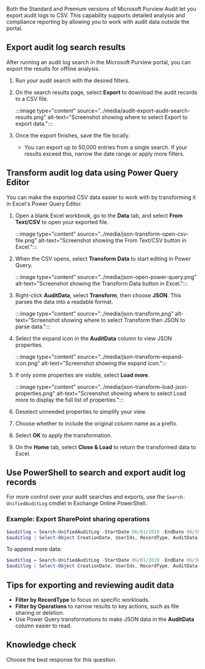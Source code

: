 Both the Standard and Premium versions of Microsoft Purview Audit let you export audit logs to CSV. This capability supports detailed analysis and compliance reporting by allowing you to work with audit data outside the portal.

## Export audit log search results

After running an audit log search in the Microsoft Purview portal, you can export the results for offline analysis.

1. Run your audit search with the desired filters.
1. On the search results page, select **Export** to download the audit records to a CSV file.

   :::image type="content" source="../media/audit-export-audit-search-results.png" alt-text="Screenshot showing where to select Export to export data.":::

1. Once the export finishes, save the file locally.

   - You can export up to 50,000 entries from a single search. If your results exceed this, narrow the date range or apply more filters.

## Transform audit log data using Power Query Editor

You can make the exported CSV data easier to work with by transforming it in Excel's Power Query Editor.

1. Open a blank Excel workbook, go to the **Data** tab, and select **From Text/CSV** to open your exported file.

   :::image type="content" source="../media/json-transform-open-csv-file.png" alt-text="Screenshot showing the From Text/CSV button in Excel.":::

1. When the CSV opens, select **Transform Data** to start editing in Power Query.

   :::image type="content" source="../media/json-open-power-query.png" alt-text="Screenshot showing the Transform Data button in Excel.":::

1. Right-click **AuditData**, select **Transform**, then choose **JSON**. This parses the data into a readable format.

   :::image type="content" source="../media/json-transform.png" alt-text="Screenshot showing where to select Transform then JSON to parse data.":::

1. Select the expand icon in the **AuditData** column to view JSON properties.

   :::image type="content" source="../media/json-transform-expand-icon.png" alt-text="Screenshot showing the expand icon.":::

1. If only some properties are visible, select **Load more**.

   :::image type="content" source="../media/json-transform-load-json-properties.png" alt-text="Screenshot showing where to select Load more to display the full list of properties.":::

1. Deselect unneeded properties to simplify your view.
1. Choose whether to include the original column name as a prefix.
1. Select **OK** to apply the transformation.
1. On the **Home** tab, select **Close & Load** to return the transformed data to Excel.

## Use PowerShell to search and export audit log records

For more control over your audit searches and exports, use the `Search-UnifiedAuditLog` cmdlet in Exchange Online PowerShell.

### Example: Export SharePoint sharing operations

```powershell
$auditlog = Search-UnifiedAuditLog -StartDate 06/01/2019 -EndDate 06/30/2019 -RecordType SharePointSharingOperation
$auditlog | Select-Object CreationDate, UserIds, RecordType, AuditData | Export-Csv -Path C:AuditLogsSharePointAudit.csv -NoTypeInformation
```

To append more data:

```powershell
$auditlog = Search-UnifiedAuditLog -StartDate 06/01/2019 -EndDate 06/30/2019 -RecordType SharePointFileOperation
$auditlog | Select-Object CreationDate, UserIds, RecordType, AuditData | Export-Csv -Append -Path C:AuditLogsSharePointAudit.csv -NoTypeInformation
```

## Tips for exporting and reviewing audit data

- **Filter by RecordType** to focus on specific workloads.
- **Filter by Operations** to narrow results to key actions, such as file sharing or deletion.
- Use Power Query transformations to make JSON data in the **AuditData** column easier to read.

## Knowledge check

Choose the best response for this question.
